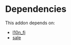 # Dependencies

This addon depends on:

- [l10n_fi](https://github.com/bringout/oca-ocb-l10n_europe)
- [sale](https://github.com/bringout/oca-ocb-sale)
